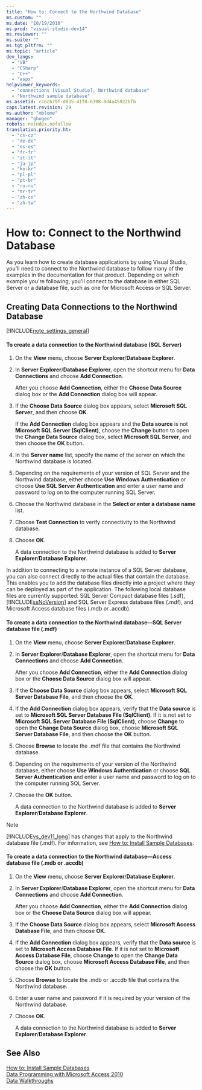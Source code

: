 ```yaml
---
title: "How to: Connect to the Northwind Database"
ms.custom: ""
ms.date: "10/19/2016"
ms.prod: "visual-studio-dev14"
ms.reviewer: ""
ms.suite: ""
ms.tgt_pltfrm: ""
ms.topic: "article"
dev_langs: 
  - "VB"
  - "CSharp"
  - "C++"
  - "aspx"
helpviewer_keywords: 
  - "connections [Visual Studio], Northwind database"
  - "Northwind sample database"
ms.assetid: cc6cb79f-d035-41f8-b398-8d4a45922bfb
caps.latest.revision: 29
ms.author: "mblome"
manager: "ghogen"
robots: noindex,nofollow
translation.priority.ht: 
  - "cs-cz"
  - "de-de"
  - "es-es"
  - "fr-fr"
  - "it-it"
  - "ja-jp"
  - "ko-kr"
  - "pl-pl"
  - "pt-br"
  - "ru-ru"
  - "tr-tr"
  - "zh-cn"
  - "zh-tw"
---
```

# How to: Connect to the Northwind Database
As you learn how to create database applications by using Visual Studio, you'll need to connect to the Northwind database to follow many of the examples in the documentation for that product. Depending on which example you're following, you'll connect to the database in either SQL Server or a database file, such as one for Microsoft Access or SQL Server.  
  
## Creating Data Connections to the Northwind Database  
 [!INCLUDE[note_settings_general](../data-tools/includes/note_settings_general_md.md)]  
  
#### To create a data connection to the Northwind database (SQL Server)  
  
1.  On the **View** menu, choose **Server Explorer**/**Database Explorer**.  
  
2.  In **Server Explorer**/**Database Explorer**, open the shortcut menu for **Data Connections** and choose **Add Connection**.  
  
     After you choose **Add Connection**, either the **Choose Data Source** dialog box or the **Add Connection** dialog box will appear.  
  
3.  If the **Choose Data Source** dialog box appears, select **Microsoft SQL Server**, and then choose **OK**.  
  
     If the **Add Connection** dialog box appears and the **Data source** is not **Microsoft SQL Server (SqlClient)**, choose the **Change** button to open the **Change Data Source** dialog box, select **Microsoft SQL Server**, and then choose the **OK** button.  
  
4.  In the **Server name** list, specify the name of the server on which the Northwind database is located.  
  
5.  Depending on the requirements of your version of SQL Server and the Northwind database, either choose **Use Windows Authentication** or choose **Use SQL Server Authentication** and enter a user name and password to log on to the computer running SQL Server.  
  
6.  Choose the Northwind database in the **Select or enter a database name** list.  
  
7.  Choose **Test Connection** to verify connectivity to the Northwind database.  
  
8.  Choose **OK**.  
  
     A data connection to the Northwind database is added to **Server Explorer**/**Database Explorer**.  
  
 In addition to connecting to a remote instance of a SQL Server database, you can also connect directly to the actual files that contain the database. This enables you to add the database files directly into a project where they can be deployed as part of the application. The following local database files are currently supported: SQL Server Compact database files (.sdf), [!INCLUDE[ssNoVersion](../data-tools/includes/ssnoversion_md.md)] and SQL Server Express database files (.mdf), and Microsoft Access database files (.mdb or .accdb).  
  
#### To create a data connection to the Northwind database—SQL Server database file (.mdf)  
  
1.  On the **View** menu, choose **Server Explorer**/**Database Explorer**.  
  
2.  In **Server Explorer**/**Database Explorer**, open the shortcut menu for **Data Connections** and choose **Add Connection**.  
  
     After you choose **Add Connection**, either the **Add Connection** dialog box or the **Choose Data Source** dialog box will appear.  
  
3.  If the **Choose Data Source** dialog box appears, select **Microsoft SQL Server Database File**, and then choose the **OK**.  
  
4.  If the **Add Connection** dialog box appears, verify that the **Data source** is set to **Microsoft SQL Server Database File (SqlClient)**. If it is not set to **Microsoft SQL Server Database File (SqlClient)**, choose **Change** to open the **Change Data Source** dialog box, choose **Microsoft SQL Server Database File**, and then choose the **OK** button.  
  
5.  Choose **Browse** to locate the .mdf file that contains the Northwind database.  
  
6.  Depending on the requirements of your version of the Northwind database, either choose **Use Windows Authentication** or choose **SQL Server Authentication** and enter a user name and password to log on to the computer running SQL Server.  
  
7.  Choose the **OK** button.  
  
     A data connection to the Northwind database is added to **Server Explorer**/**Database Explorer**.  
  
> [!NOTE]
>  [!INCLUDE[vs_dev11_long](../code-quality/includes/vs_dev11_long_md.md)] has changes that apply to the Northwind database file (.mdf). For information, see [How to: Install Sample Databases](../data-tools/how-to--install-sample-databases.md).  
  
#### To create a data connection to the Northwind database—Access database file (.mdb or .accdb)  
  
1.  On the **View** menu, choose **Server Explorer**/**Database Explorer**.  
  
2.  In **Server Explorer**/**Database Explorer**, open the shortcut menu for **Data Connections** and choose **Add Connection**.  
  
     After you choose **Add Connection**, either the **Add Connection** dialog box or the **Choose Data Source** dialog box will appear.  
  
3.  If the **Choose Data Source** dialog box appears, select **Microsoft Access Database File**, and then choose **OK**.  
  
4.  If the **Add Connection** dialog box appears, verify that the **Data source** is set to **Microsoft Access Database File**. If it is not set to **Microsoft Access Database File**, choose **Change** to open the **Change Data Source** dialog box, choose **Microsoft Access Database File**, and then choose the **OK** button.  
  
5.  Choose **Browse** to locate the .mdb or .accdb file that contains the Northwind database.  
  
6.  Enter a user name and password if it is required by your version of the Northwind database.  
  
7.  Choose **OK**.  
  
     A data connection to the Northwind database is added to **Server Explorer**/**Database Explorer**.  
  
## See Also  
 [How to: Install Sample Databases](../data-tools/how-to--install-sample-databases.md)   
 [Data Programming with Microsoft Access 2010](http://msdn.microsoft.com/library/office/ff965871.aspx)   
 [Data Walkthroughs](../Topic/Data%20Walkthroughs.md)